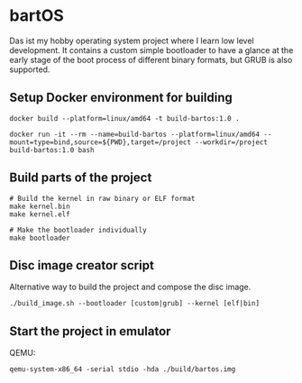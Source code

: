 # bartOS
Das ist my hobby operating system project where I learn low level development. It contains a custom simple bootloader to have a glance at the early stage of the boot process of different binary formats, but GRUB is also supported.

## Setup Docker environment for building
```
docker build --platform=linux/amd64 -t build-bartos:1.0 .

docker run -it --rm --name=build-bartos --platform=linux/amd64 --mount=type=bind,source=${PWD},target=/project --workdir=/project build-bartos:1.0 bash
```

## Build parts of the project
```
# Build the kernel in raw binary or ELF format
make kernel.bin
make kernel.elf

# Make the bootloader individually
make bootloader
```

## Disc image creator script
Alternative way to build the project and compose the disc image.
```
./build_image.sh --bootloader [custom|grub] --kernel [elf|bin]
```

## Start the project in emulator

QEMU:
```
qemu-system-x86_64 -serial stdio -hda ./build/bartos.img
```
